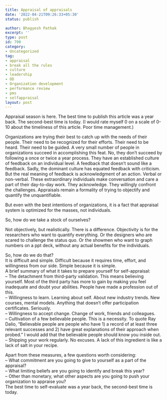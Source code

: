 ```yaml
---
title: Appraisal of appraisals
date: '2022-04-21T09:26:33+05:30'
status: publish

author: Bhagyesh Pathak
excerpt: ''
type: post
id: 790
category:
- Uncategorized
tag:
- appraisal
- break all the rules
- culture
- leadership
- OD
- Organization development
- performance review
- pms
- selfappraisal
layout: post
---
```


Appraisal season is here. The best time to publish this article was a year back. The second-best time is today. (I would rate myself 0 on a scale of 0-10 about the timeliness of this article. Poor time management.)

Organizations are trying their best to catch up with the needs of their people. Their need to be recognized for their efforts. Their need to be heard. Their need to be guided. A very small number of people in organizations succeed in accomplishing this feat. No, they don’t succeed by following a once or twice a year process. They have an established culture of feedback on an individual level. A feedback that doesn’t sound like a feedback. Sadly, the dominant culture has equated feedback with criticism. But the real meaning of feedback is acknowledgment of an action. Verbal or non-verbal. These extraordinary individuals make conversation and care a part of their day-to-day work. They acknowledge. They willingly confront the challenges. Appraisals remain a formality of trying to objectify and quantify the unquantifiable.

But even with the best intentions of organizations, it is a fact that appraisal system is optimized for the masses, not individuals.

So, how do we take a stock of ourselves?

Not objectively, but realistically. There is a difference. Objectivity is for the researchers who want to quantify everything. Or the designers who are scared to challenge the status quo. Or the showmen who want to graph numbers on a ppt deck, without any actual benefits for the individuals.

So, how do we do that?  
It is difficult and simple. Difficult because it requires time, effort, and willingness from our side. Simple because it is simple.  
A brief summary of what it takes to prepare yourself for self-appraisal:  
– The detachment from third-party validation. This means believing yourself. Most of the third party has more to gain by making you feel inadequate and doubt your abilities. People have made a profession out of this.  
– Willingness to learn. Learning about self. About new industry trends. New courses, mental models. Anything that doesn’t offer participation certificates. Seriously.  
– Willingness to accept change. Change of work, friends and colleagues.  
– Cultivation of a few believable people. This is a necessity. To quote Ray Dalio, “Believable people are people who have 1) a record of at least three relevant successes and 2) have great explanations of their approach when probed.” I would add that the believable people should know you inside out.  
– Shipping your work regularly. No excuses. A lack of this ingredient is like a lack of salt in your recipe.

Apart from these measures, a few questions worth considering:  
– What commitment are you going to give to yourself as a part of the appraisal?  
– What limiting beliefs are you going to identify and break this year?  
– Other than monetary, what other aspects are you going to push your organization to appraise you?  
The best time to self-evaluate was a year back, the second-best time is today.